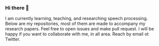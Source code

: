 ### Hi there 👋

<!--
**bagustris/bagustris** is a ✨ _special_ ✨ repository because its `README.md` (this file) appears on your GitHub profile.
Here are some ideas to get you started:
- 🔭 I’m currently working on speech processing
- 🌱 I’m currently learning and teaching 
- 👯 I’m looking to collaborate on ...
- 🤔 I’m looking for help with ...
- 💬 Ask me about ...
- 📫 How to reach me: ...
- 😄 Pronouns: ...
- ⚡ Fun fact: ...

-->
I am currently learning, teaching, and researching speech processing. Below are my repositories, most of them are made to accompany my research papers. Feel free to open issues and make pull request. I will be happy if you want to collaborate with me, in all area. Reach by email ot Twitter.

